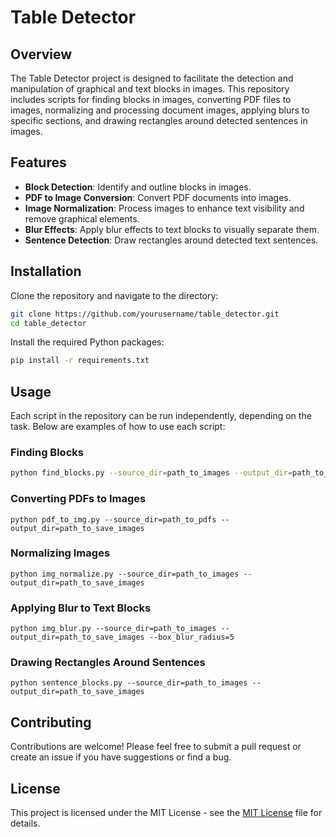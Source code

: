 # Table Detector

## Overview
The Table Detector project is designed to facilitate the detection and manipulation of graphical and text blocks in images. This repository includes scripts for finding blocks in images, converting PDF files to images, normalizing and processing document images, applying blurs to specific sections, and drawing rectangles around detected sentences in images.

## Features
- **Block Detection**: Identify and outline blocks in images.
- **PDF to Image Conversion**: Convert PDF documents into images.
- **Image Normalization**: Process images to enhance text visibility and remove graphical elements.
- **Blur Effects**: Apply blur effects to text blocks to visually separate them.
- **Sentence Detection**: Draw rectangles around detected text sentences.

## Installation
Clone the repository and navigate to the directory:
```bash
git clone https://github.com/yourusername/table_detector.git
cd table_detector
```

Install the required Python packages:
```bash
pip install -r requirements.txt
```

## Usage

Each script in the repository can be run independently, depending on the task. Below are examples of how to use each script:

### Finding Blocks
```bash
python find_blocks.py --source_dir=path_to_images --output_dir=path_to_save_images
```
### Converting PDFs to Images
```
python pdf_to_img.py --source_dir=path_to_pdfs --output_dir=path_to_save_images
```

### Normalizing Images
```
python img_normalize.py --source_dir=path_to_images --output_dir=path_to_save_images
```

### Applying Blur to Text Blocks
```
python img_blur.py --source_dir=path_to_images --output_dir=path_to_save_images --box_blur_radius=5
```

### Drawing Rectangles Around Sentences
```
python sentence_blocks.py --source_dir=path_to_images --output_dir=path_to_save_images
```

## Contributing
Contributions are welcome! Please feel free to submit a pull request or create an issue if you have suggestions or find a bug.

## License
This project is licensed under the MIT License - see the [MIT License](LICENSE) file for details.
